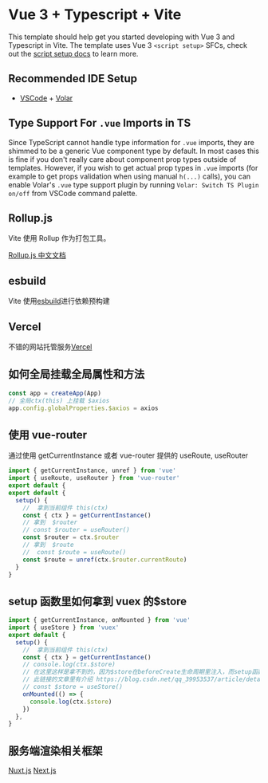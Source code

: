 # Vue 3 + Typescript + Vite

This template should help get you started developing with Vue 3 and Typescript in Vite. The template uses Vue 3 `<script setup>` SFCs, check out the [script setup docs](https://v3.vuejs.org/api/sfc-script-setup.html#sfc-script-setup) to learn more.

## Recommended IDE Setup

- [VSCode](https://code.visualstudio.com/) + [Volar](https://marketplace.visualstudio.com/items?itemName=johnsoncodehk.volar)

## Type Support For `.vue` Imports in TS

Since TypeScript cannot handle type information for `.vue` imports, they are shimmed to be a generic Vue component type by default. In most cases this is fine if you don't really care about component prop types outside of templates. However, if you wish to get actual prop types in `.vue` imports (for example to get props validation when using manual `h(...)` calls), you can enable Volar's `.vue` type support plugin by running `Volar: Switch TS Plugin on/off` from VSCode command palette.

## Rollup.js

Vite 使用 Rollup 作为打包工具。

[Rollup.js 中文文档](https://rollupjs.org/guide/zh/)

## esbuild

Vite 使用[esbuild](https://esbuild.github.io/)进行依赖预构建

## Vercel

不错的网站托管服务[Vercel](https://vercel.com/)

## 如何全局挂载全局属性和方法

```js
const app = createApp(App)
// 全局ctx(this) 上挂载 $axios
app.config.globalProperties.$axios = axios
```

## 使用 vue-router

通过使用 getCurrentInstance 或者 vue-router 提供的 useRoute, useRouter

```js
import { getCurrentInstance, unref } from 'vue'
import { useRoute, useRouter } from 'vue-router'
export default {
export default {
  setup() {
    //  拿到当前组件 this(ctx)
    const { ctx } = getCurrentInstance()
    // 拿到  $router
    // const $router = useRouter()
    const $router = ctx.$router
    // 拿到  $route
    //  const $route = useRoute()
    const $route = unref(ctx.$router.currentRoute)
  }
}
```

## setup 函数里如何拿到 vuex 的$store

```js
import { getCurrentInstance, onMounted } from 'vue'
import { useStore } from 'vuex'
export default {
  setup() {
    //  拿到当前组件 this(ctx)
    const { ctx } = getCurrentInstance()
    // console.log(ctx.$store)
    // 在这里这样是拿不到的，因为$store在beforeCreate生命周期里注入，而setup函数在beforeCreate之前执行
    // 此链接的文章里有介绍 https://blog.csdn.net/qq_39953537/article/details/105703894
    // const $store = useStore()
    onMounted(() => {
      console.log(ctx.$store)
    })
  },
}
```

## 服务端渲染相关框架

[Nuxt.js](https://v3.nuxtjs.org/getting-started/introduction)
[Next.js](https://nextjs.org/docs)
